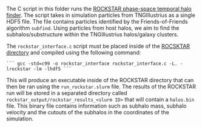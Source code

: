 The C script in this folder runs the [ROCKSTAR phase-space temporal halo finder](https://iopscience.iop.org/article/10.1088/0004-637X/762/2/109). The script takes in simulation particles from TNGIllustrius as a single HDF5 file. The file contains particles identified by the Friends-of-Friends algorithm `subfind`. Using particles from host halos, we aim to find the subhalos/substructure within the TNGIllustrius halos/galaxy clusters. 

The `rockstar_interface.c` script must be placed inside of the [ROCSKTAR directory](https://bitbucket.org/gfcstanford/rockstar/src/main/) and compiled using the following command: 

<pre><code>``` gcc -std=c99 -o rockstar_interface rockstar_interface.c -L. -lrockstar -lm -lhdf5 ``` </code></pre>

This will produce an executable inside of the ROCKSTAR directory that can then be ran using the `run_rockstar.slurm` file. The results of the ROCKSTAR run will be stored in a separated directory called `rockstar_output/rockstar_results_<slurm ID>` that will contain a `halos.bin` file. This binary file contains information such as subhalo mass, subhalo velocity and the cutouts of the subhalos in the coordinates of the simulation. 